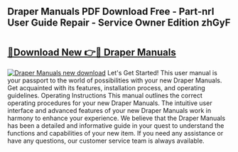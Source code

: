 ## Draper Manuals PDF Download Free - Part-nrl User Guide Repair - Service Owner Edition zhGyF

# <h2><a href="http://cf17866.oget.top/?id=Draper+Manuals">🔗Download New 👉🔴 Draper Manuals</a></h2>

[![Draper Manuals new download](https://i.imgur.com/5g1atiW.png)](http://cf17866.oget.top/?id=Draper+Manuals)
Let's Get Started! This user manual is your passport to the world of possibilities with your new Draper Manuals. Get acquainted with its features, installation process, and operating guidelines. Operating Instructions This manual outlines the correct operating procedures for your new Draper Manuals. The intuitive user interface and advanced features of your new Draper Manuals work in harmony to enhance your experience. We believe that the Draper Manuals has been a detailed and informative guide in your quest to understand the functions and capabilities of your new item. If you need any assistance or have any questions, our customer service team is always available.
